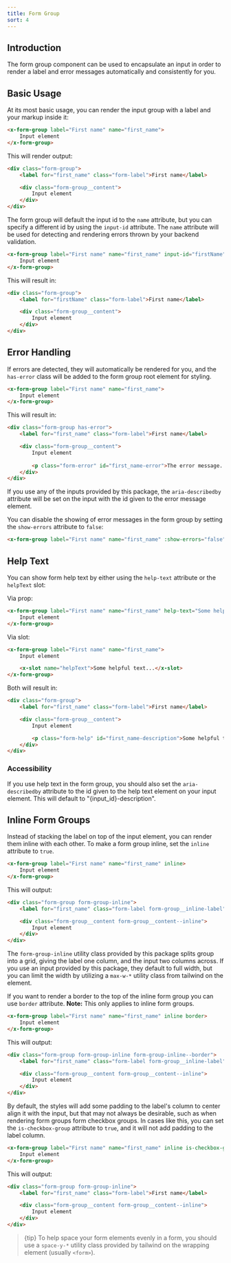 ```yaml
---
title: Form Group
sort: 4
---
```


## Introduction

The form group component can be used to encapsulate an input in order to render a label and error messages
automatically and consistently for you.

## Basic Usage

At its most basic usage, you can render the input group with a label and your markup inside it:

```html
<x-form-group label="First name" name="first_name">
    Input element
</x-form-group>
```

This will render output:

```html
<div class="form-group">
    <label for="first_name" class="form-label">First name</label>

    <div class="form-group__content">
        Input element    
    </div>
</div>
```

The form group will default the input id to the `name` attribute, but you can specify a different id by
using the `input-id` attribute. The `name` attribute will be used for detecting and rendering errors
thrown by your backend validation.

```html
<x-form-group label="First name" name="first_name" input-id="firstName">
    Input element
</x-form-group>
```

This will result in:
```html
<div class="form-group">
    <label for="firstName" class="form-label">First name</label>

    <div class="form-group__content">
        Input element
    </div>
</div>
```

## Error Handling

If errors are detected, they will automatically be rendered for you, and the `has-error` class will be added to the form
group root element for styling.

```html
<x-form-group label="First name" name="first_name">
    Input element
</x-form-group>
```

This will result in:

```html
<div class="form-group has-error">
    <label for="first_name" class="form-label">First name</label>

    <div class="form-group__content">
        Input element
    
        <p class="form-error" id="first_name-error">The error message...</p>
    </div>
</div>
```

If you use any of the inputs provided by this package, the `aria-describedby` attribute will be set on the input
with the id given to the error message element.

You can disable the showing of error messages in the form group by setting the `show-errors` attribute to `false`:

```html
<x-form-group label="First name" name="first_name" :show-errors="false">...</x-form-group>
```

## Help Text

You can show form help text by either using the `help-text` attribute or the `helpText` slot:

Via prop:
```html
<x-form-group label="First name" name="first_name" help-text="Some helpful text...">
    Input element
</x-form-group>
```

Via slot:
```html
<x-form-group label="First name" name="first_name">
    Input element

    <x-slot name="helpText">Some helpful text...</x-slot>
</x-form-group>
```

Both will result in:
```html
<div class="form-group">
    <label for="first_name" class="form-label">First name</label>

    <div class="form-group__content">
        Input element

        <p class="form-help" id="first_name-description">Some helpful text...</p>
    </div>
</div>
```

### Accessibility

If you use help text in the form group, you should also set the `aria-describedby` attribute to the id given
to the help text element on your input element. This will default to "{input_id}-description".

## Inline Form Groups

Instead of stacking the label on top of the input element, you can render them inline with each other. To make
a form group inline, set the `inline` attribute to `true`.

```html
<x-form-group label="First name" name="first_name" inline>
    Input element
</x-form-group>
```

This will output:
```html
<div class="form-group form-group-inline">
    <label for="first_name" class="form-label form-group__inline-label">First name</label>

    <div class="form-group__content form-group__content--inline">
        Input element
    </div>
</div>
```

The `form-group-inline` utility class provided by this package splits group into a grid, giving the label
one column, and the input two columns across. If you use an input provided by this package, they default
to full width, but you can limit the width by utilizing a `max-w-*` utility class from tailwind on the element.

If you want to render a border to the top of the inline form group you can use `border` attribute. **Note:** This only
applies to inline form groups.

```html
<x-form-group label="First name" name="first_name" inline border>
    Input element
</x-form-group>
```

This will output:
```html
<div class="form-group form-group-inline form-group-inline--border">
    <label for="first_name" class="form-label form-group__inline-label">First name</label>

    <div class="form-group__content form-group__content--inline">
        Input element
    </div>
</div>
```

By default, the styles will add some padding to the label's column to center align it with the input, but that
may not always be desirable, such as when rendering form groups form checkbox groups. In cases like this, you can
set the `is-checkbox-group` attribute to `true`, and it will not add padding to the label column.

```html
<x-form-group label="First name" name="first_name" inline is-checkbox-group>
    Input element
</x-form-group>
```

This will output:
```html
<div class="form-group form-group-inline">
    <label for="first_name" class="form-label">First name</label>

    <div class="form-group__content form-group__content--inline">
        Input element
    </div>
</div>
```

> {tip} To help space your form elements evenly in a form, you should use a `space-y-*` utility class
> provided by tailwind on the wrapping element (usually `<form>`).
